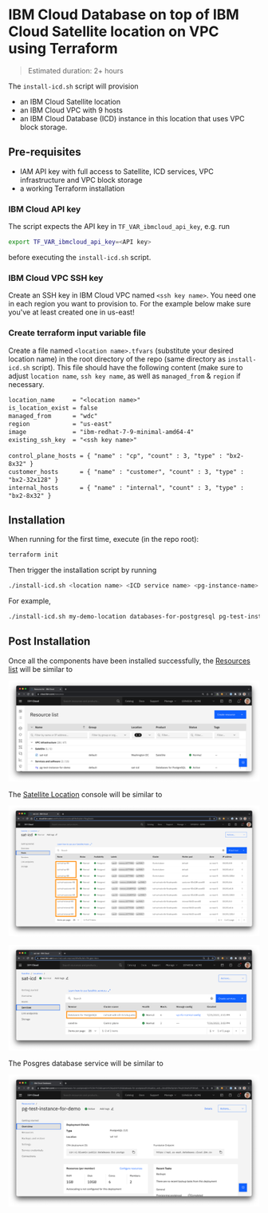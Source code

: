 # IBM Cloud Database on top of IBM Cloud Satellite location on VPC using Terraform

> Estimated duration: 2+ hours

The `install-icd.sh` script will provision

* an IBM Cloud Satellite location
* an IBM Cloud VPC with 9 hosts
* an IBM Cloud Database (ICD) instance in this location that uses VPC block storage.

## Pre-requisites

* IAM API key with full access to Satellite, ICD services, VPC infrastructure and VPC block storage
* a working Terraform installation

### IBM Cloud API key

The script expects the API key in `TF_VAR_ibmcloud_api_key`, e.g. run 

```sh
export TF_VAR_ibmcloud_api_key=<API key>
```

before executing the `install-icd.sh` script.

### IBM Cloud VPC SSH key

Create an SSH key in IBM Cloud VPC named `<ssh key name>`. You need one in each region you want to provision to. For the example below make sure you've at least created one in us-east!

### Create terraform input variable file

Create a file named `<location name>.tfvars` (substitute your desired location name) in the root directory of the repo (same directory as `install-icd.sh` script). This file
should have the following content (make sure to adjust `location name`, `ssh key name`,
as well as `managed_from` & `region` if necessary.

```
location_name     = "<location name>"
is_location_exist = false
managed_from      = "wdc"
region            = "us-east"
image             = "ibm-redhat-7-9-minimal-amd64-4"
existing_ssh_key  = "<ssh key name>"

control_plane_hosts = { "name" : "cp", "count" : 3, "type" : "bx2-8x32" }
customer_hosts      = { "name" : "customer", "count" : 3, "type" : "bx2-32x128" }
internal_hosts      = { "name" : "internal", "count" : 3, "type" : "bx2-8x32" }
```

## Installation

When running for the first time, execute (in the repo root):

```sh
terraform init
```

Then trigger the installation script by running

```sh
./install-icd.sh <location name> <ICD service name> <pg-instance-name>
```

For example,

```sh
./install-icd.sh my-demo-location databases-for-postgresql pg-test-instance-for-demo
```

## Post Installation

Once all the components have been installed successfully, the [Resources list](http://cloud.ibm.com/resources) will be similar to

![resources](images/ibmcloud-resources.png)

The [Satellite Location](https://cloud.ibm.com/satellite/locations) console will be similar to

![hosts](images/sat-hosts.png)

![service](images/sat-service.png)

The Posgres database service will be similar to

![postgres](images/icd-postgres.png)
